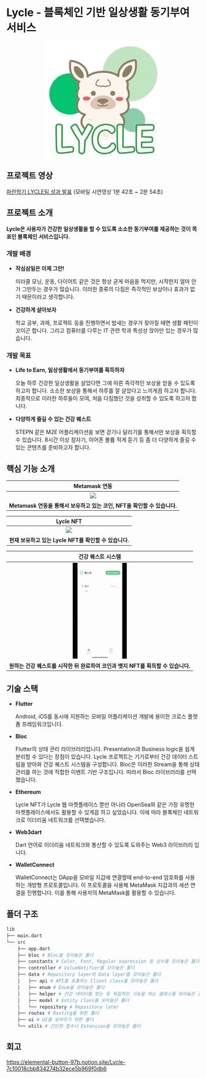 # Lycle - 블록체인 기반 일상생활 동기부여 서비스

<div align="center">
<img src="assets/showcases/logo.png" style="height: 300px;"/>
</div>

## 프로젝트 영상
<a href="https://youtu.be/00eHynewKS8">파란학기 LYCLE팀 성과 발표</a> (모바일 시연영상 1분 42초 ~ 2분 54초)

## 프로젝트 소개
**Lycle은 사용자가 건강한 일상생활을 할 수 있도록 소소한 동기부여를 제공하는 것이 목표인 블록체인 서비스입니다.**

### 개발 배경
+ **작심삼일은 이제 그만!**

    미라클 모닝, 운동, 다이어트 같은 것은 항상 굳게 마음을 먹지만, 시작한지 얼마 안 가 그만두는 경우가 많습니다. 이러한 종류의 다짐은 즉각적인 보상이나 효과가 없기 때문이라고 생각합니다.


+ **건강하게 살아보자**

    학교 공부, 과제, 프로젝트 등을 진행하면서 밤새는 경우가 잦아질 때면 생활 패턴이 꼬이곤 합니다. 그리고 컴퓨터를 다루는 IT 관련 학과 특성상 앉아만 있는 경우가 많습니다.

### 개발 목표
+ **Life to Earn, 일상생활에서 동기부여를 획득하자**

    오늘 하루 건강한 일상생활을 살았다면 그에 따른 즉각적인 보상을 얻을 수 있도록 하고자 합니다. 소소한 보상을 통해서 하루를 잘 살았다고 느끼게끔 하고자 합니다. 최종적으로 이러한 하루들이 모여, 처음 다짐했던 것을 성취할 수 있도록 하고자 합니다.


+ **다양하게 즐길 수 있는 건강 퀘스트**

  STEPN 같은 M2E 어플리케이션을 보면 걷기나 달리기를 통해서만 보상을 획득할 수 있습니다. 8시간 이상 잠자기, 이어폰 볼륨 적게 듣기 등 좀 더 다양하게 즐길 수 있는 콘텐츠를 준비하고자 합니다.

## 핵심 기능 소개

<table>
  <thead>
    <th align="center">
     <strong>
          <font style="vertical-align: inherit;">Metamask 연동</font>
     </strong>
    </th>
  </thead>
  <tbody>
    <tr>
      <td align="center">
        <img src="assets/showcases/metamask.gif" style="height: 250px;"/>
      </td>
    </tr>
    <tr>
      <td>
        <strong>
        <font style="vertical-align: inherit;">Metamask 연동을 통해서 보유하고 있는 코인, NFT을 확인할 수 있습니다.</font>
        </strong>
      </td>
    </tr>
  </tbody>
</table>

<table>
  <thead>
    <th align="center">
     <strong>
          <font style="vertical-align: inherit;">Lycle NFT</font>
     </strong>
    </th>
  </thead>
  <tbody>
    <tr>
      <td align="center">
        <img src="assets/showcases/nft.gif" style="height: 250px;"/>
      </td>
    </tr>
    <tr>
      <td>
        <strong>
        <font style="vertical-align: inherit;">현재 보유하고 있는 Lycle NFT를 확인할 수 있습니다.</font>
        </strong>
      </td>
    </tr>
  </tbody>
</table>

<table>
  <thead>
    <th align="center">
     <strong>
          <font style="vertical-align: inherit;">건강 퀘스트 시스템</font>
     </strong>
    </th>
  </thead>
  <tbody>
    <tr>
      <td align="center">
        <img src="assets/showcases/quest.gif" style="height: 250px;"/>
      </td>
    </tr>
    <tr>
      <td>
        <strong>
        <font style="vertical-align: inherit;">원하는 건강 퀘스트를 시작한 뒤 완료하여 코인과 뱃지 NFT를 획득할 수 있습니다.</font>
        </strong>
      </td>
    </tr>
  </tbody>
</table>

## 기술 스택

+ **Flutter**

  Android, iOS를 동시에 지원하는 모바일 어플리케이션 개발에 용이한 크로스 플랫폼 프레임워크입니다.


+ **Bloc**

  Flutter의 상태 관리 라이브러리입니다. Presentation과 Business logic을 쉽게 분리할 수 있다는 장점이 있습니다. Lycle 프로젝트는 기기로부터 건강 데이터 스트림을 받아와 건강 퀘스트 시스템을 구성합니다. Bloc은 이러한 Stream을 통해 상태 관리를 하는 것에 적합한 이벤트 기반 구조입니다. 따라서 Bloc 라이브러리를 선택했습니다.


+ **Ethereum**

  Lycle NFT가 Lycle 웹 마켓플레이스 뿐만 아니라 OpenSea와 같은 가장 유명한 마켓플레이스에서도 활용할 수 있게끔 하고 싶었습니다. 이에 따라 블록체인 네트워크로 이더리움 네트워크를 선택했습니다.


+ **Web3dart**

  Dart 언어로 이더리움 네트워크와 통신할 수 있도록 도와주는 Web3 라이브러리 입니다.


+ **WalletConnect**

  WalletConnect는 DApp을 모바일 지갑에 연결할때 end-to-end 암호화를 사용하는 개방형 프로토콜입니다. 이 프로토콜을 사용해 MetaMask 지갑과의 세션 연결을 진행합니다. 이를 통해 사용자의 MetaMask를 활용할 수 있습니다.

## 폴더 구조

```sh
lib
├── main.dart
└── src
    ├── app.dart
    ├── bloc # Bloc을 모아놓은 폴더
    ├── constants # Color, Font, Regular expression 등 상수를 모아놓은 폴더
    ├── controller # ValueNotifier를 모아놓은 폴더
    ├── data # Repository layer와 Data layer를 모아놓은 폴더
    │   ├── api # API를 호출하는 Client class를 모아놓은 폴더
    │   ├── enum # Enum을 모아놓은 폴더
    │   ├── helper # 건강 데이터를 얻는 등 독립적인 기능을 하는 클래스를 모아놓은 폴더
    │   ├── model # Entity class를 모아놓은 폴더
    │   └── repository # Repository later
    ├── routes # Routing을 위한 폴더
    ├── ui # UI를 보여주기 위한 폴더
    └── utils # 간단한 함수나 Extension을 모아놓은 폴더
```

## 회고

https://elemental-button-97b.notion.site/Lycle-7c10018cbb834274b32ece5b969f0db6